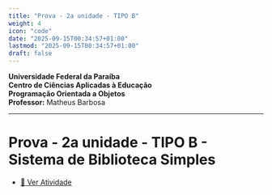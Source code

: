```yaml
---
title: "Prova - 2a unidade - TIPO B"
weight: 4
icon: "code"
date: "2025-09-15T00:34:57+01:00"
lastmod: "2025-09-15T00:34:57+01:00"
draft: false
---
```


**Universidade Federal da Paraíba**  
**Centro de Ciências Aplicadas à Educação**  
**Programação Orientada a Objetos**  
**Professor:** Matheus Barbosa

---

# Prova - 2a unidade - TIPO B - Sistema de Biblioteca Simples

- [📄 Ver Atividade](https://github.com/ufpb-aps-poo/prova-unidade2-B)
